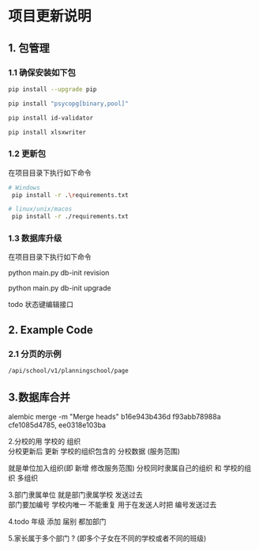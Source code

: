 # 项目更新说明

## 1. 包管理

### 1.1 确保安装如下包
```bash
pip install --upgrade pip

pip install "psycopg[binary,pool]"

pip install id-validator

pip install xlsxwriter

```

### 1.2 更新包

在项目目录下执行如下命令

```bash
# Windows
 pip install -r .\requirements.txt
```

```bash
# linux/unix/macos
 pip install -r ./requirements.txt
```

### 1.3 数据库升级

在项目目录下执行如下命令

python main.py db-init revision

python main.py db-init upgrade

todo  状态键编辑接口


## 2. Example Code

### 2.1 分页的示例

`/api/school/v1/planningschool/page`

## 3.数据库合并
alembic merge -m "Merge heads" b16e943b436d f93abb78988a
cfe1085d4785, ee0318e103ba





2.分校的用 学校的 组织   
分校更新后  更新 学校的组织包含的 分校数据 (服务范围)


就是单位加入组织(即 新增  修改服务范围)
分校同时隶属自己的组织  和 学校的组织  多组织

3.部门隶属单位  就是部门隶属学校  发送过去  
部门要加编号  学校内唯一 不能重复  用于在发送人时把 编号发送过去 


4.todo 年级 添加  届别 都加部门

5.家长属于多个部门 ? (即多个子女在不同的学校或者不同的班级)







